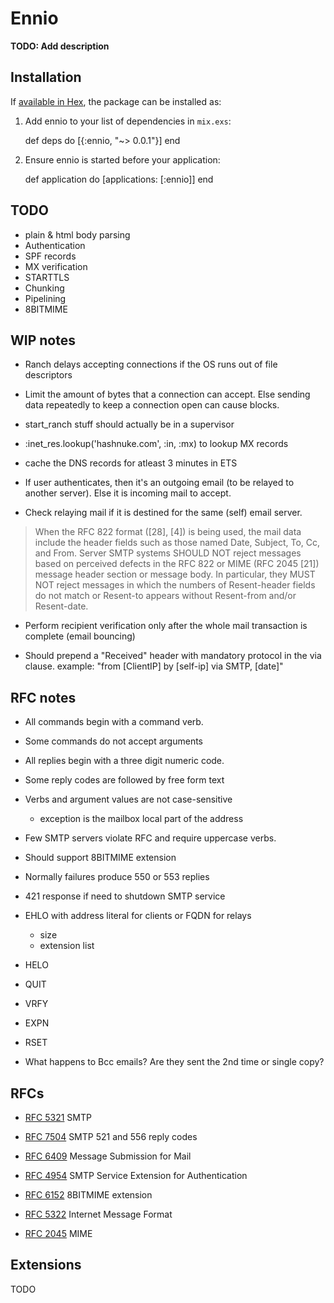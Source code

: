 # Ennio

**TODO: Add description**

## Installation

If [available in Hex](https://hex.pm/docs/publish), the package can be installed as:

  1. Add ennio to your list of dependencies in `mix.exs`:

        def deps do
          [{:ennio, "~> 0.0.1"}]
        end

  2. Ensure ennio is started before your application:

        def application do
          [applications: [:ennio]]
        end

## TODO

* plain & html body parsing
* Authentication
* SPF records
* MX verification
* STARTTLS
* Chunking
* Pipelining
* 8BITMIME

## WIP notes

* Ranch delays accepting connections if the OS runs out of file descriptors
* Limit the amount of bytes that a connection can accept. Else sending data repeatedly to keep a connection open can cause blocks.

* start_ranch stuff should actually be in a supervisor
* :inet_res.lookup('hashnuke.com', :in, :mx) to lookup MX records
* cache the DNS records for atleast 3 minutes in ETS
* If user authenticates, then it's an outgoing email (to be relayed to another server). Else it is incoming mail to accept.
* Check relaying mail if it is destined for the same (self) email server.

>  When the RFC 822 format ([28], [4]) is being used, the mail data
   include the header fields such as those named Date, Subject, To, Cc,
   and From.  Server SMTP systems SHOULD NOT reject messages based on
   perceived defects in the RFC 822 or MIME (RFC 2045 [21]) message
   header section or message body.  In particular, they MUST NOT reject
   messages in which the numbers of Resent-header fields do not match or
   Resent-to appears without Resent-from and/or Resent-date.

* Perform recipient verification only after the whole mail transaction is complete (email bouncing)

* Should prepend a "Received" header with mandatory protocol in the via clause.
example: "from [ClientIP] by [self-ip] via SMTP, [date]"

## RFC notes

* All commands begin with a command verb.
* Some commands do not accept arguments

* All replies begin with a three digit numeric code.
* Some reply codes are followed by free form text
* Verbs and argument values are not case-sensitive
  * exception is the mailbox local part of the address
* Few SMTP servers violate RFC and require uppercase verbs.
* Should support 8BITMIME extension
* Normally failures produce 550 or 553 replies
* 421 response if need to shutdown SMTP service

* EHLO with address literal for clients or FQDN for relays
  * size
  * extension list
* HELO
* QUIT
* VRFY
* EXPN
* RSET
* What happens to Bcc emails? Are they sent the 2nd time or single copy?

## RFCs

* [RFC 5321](https://tools.ietf.org/html/rfc5321) SMTP
* [RFC 7504](https://tools.ietf.org/html/rfc7504) SMTP 521 and 556 reply codes
* [RFC 6409](https://tools.ietf.org/html/rfc6409) Message Submission for Mail
* [RFC 4954](https://tools.ietf.org/html/rfc4954) SMTP Service Extension for Authentication
* [RFC 6152](https://tools.ietf.org/html/rfc6152) 8BITMIME extension

* [RFC 5322](https://tools.ietf.org/html/rfc5322) Internet Message Format
* [RFC 2045](https://tools.ietf.org/html/rfc2045) MIME


## Extensions

TODO
